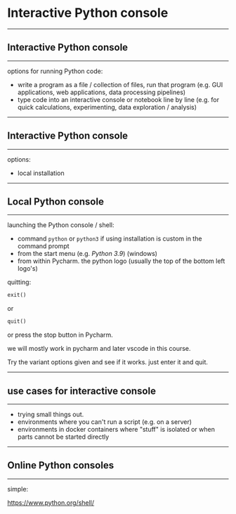 # Interactive Python console

---
## Interactive Python console
---

options for running Python code:

- write a program as a file / collection of files, run that program (e.g. GUI applications, web applications, data processing pipelines)
- type code into an interactive console or notebook line by line (e.g. for quick calculations, experimenting, data exploration / analysis)

---
## Interactive Python console
---

options:

- local installation

---
## Local Python console
---

launching the Python console / shell:

- command `python` or `python3` if using installation is custom in the command prompt
- from the start menu (e.g. _Python 3.9_) (windows)
- from within Pycharm. the python logo (usually the top of the bottom left logo's)

quitting:

```py
exit()
```
or 
```py
quit()
```
or press the stop button in Pycharm.

we will mostly work in pycharm and later vscode in this course.

Try the variant options given and see if it works.
just enter it and quit.

---
## use cases for interactive console
---

- trying small things out.
- environments where you can't run a script (e.g. on a server)
- environments in docker containers where "stuff" is isolated or when parts cannot be started directly

---
## Online Python consoles
---

simple:

https://www.python.org/shell/
